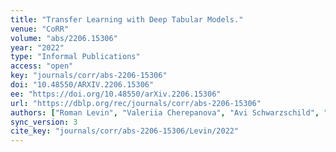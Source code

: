 ```yaml
---
title: "Transfer Learning with Deep Tabular Models."
venue: "CoRR"
volume: "abs/2206.15306"
year: "2022"
type: "Informal Publications"
access: "open"
key: "journals/corr/abs-2206-15306"
doi: "10.48550/ARXIV.2206.15306"
ee: "https://doi.org/10.48550/arXiv.2206.15306"
url: "https://dblp.org/rec/journals/corr/abs-2206-15306"
authors: ["Roman Levin", "Valeriia Cherepanova", "Avi Schwarzschild", "Arpit Bansal", "C. Bayan Bruss", "Tom Goldstein", "Andrew Gordon Wilson", "Micah Goldblum"]
sync_version: 3
cite_key: "journals/corr/abs-2206-15306/Levin/2022"
---
```

